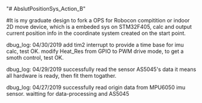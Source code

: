 "# AbslutPositionSys_Action_B" 

#It is my graduate design to fork a OPS for Robocon compitition or indoor 2D move device, which is a embeded sys on STM32F405, calc and output current position info in the coordinate system created on the start point.

dbug_log: 04/30/2019
	add tim2 interrupt to provide a time base for imu calc, test OK.
	modify Heat_Res from GPIO to PWM drive mode, to get a smoth control, test OK.

dbug_log: 04/29/2019
	successfully read the sensor AS5045's data
	it means all hardware is ready, then fit them togather.

dbug_log: 04/27/2019
	successfully read origin data from MPU6050 imu sensor.
	waitting for data-processing and AS5045
